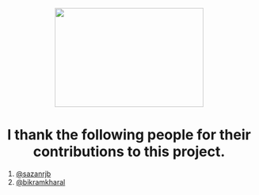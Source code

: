 <p align="center">
<img src="https://github.com/baibhavanand/fbuid/blob/main/images/Thank%20you.png" width="300" height="200"><br></p>

<h1 align="center"> I thank the following people for their contributions to this project.</h1>

1. [@sazanrjb](https://github.com/sazanrjb)
2. [@bikramkharal](https://github.com/bikramkharal)


